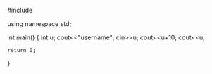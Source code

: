 #include <iostream>

using namespace std;

int main()
{
    int u;
    cout<<"username";
    cin>>u;
    cout<<u+10;
    cout<<u;

    return 0;
}
